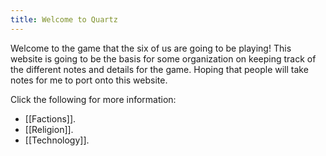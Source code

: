 ```yaml
---
title: Welcome to Quartz
---
```

Welcome to the game that the six of us are going to be playing! This website is going to be the basis for some organization on keeping track of the different notes and details for the game. Hoping that people will take notes for me to port onto this website.

Click the following for more information:
- [[Factions]].
- [[Religion]].
- [[Technology]].